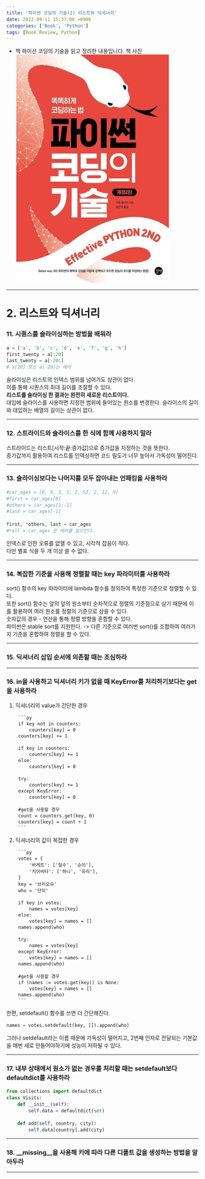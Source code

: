 ```yaml
---
title: '파이썬 코딩의 기술(2) 리스트와 딕셔너리'
date: 2022-09-11 15:37:00 +0900
categories: ['Book', 'Python']
tags: [Book Review, Python]
---
```


- 책 파이선 코딩의 기술을 읽고 정리한 내용입니다.
책 사진
![책 사진](../assets/img/book_cover.jpg)

---

# 2. 리스트와 딕셔너리
### 11. 시퀀스를 슬라이싱하는 방법을 배워라
```py
a = ['a', 'b', 'c', 'd', 'e', 'f', 'g', 'h']
first_twenty = a[:20]
last_twenty = a[-20:]
# a[20] 또는 a[-20]는 에러
```
슬라이싱은 리스트의 인덱스 범위를 넘어가도 상관이 없다.  
이를 통해 시퀀스의 최대 길이를 조절할 수 있다.  
**리스트를 슬라이싱 한 결과는 완전히 새로운 리스트이다.**  
대입에 슬라이스를 사용하면 지정한 범위에 들어있는 원소를 변경한다. 슬라이스의 길이와 대입하는 배열의 길이는 상관이 없다.

---

### 12. 스트라이드와 슬라이스를 한 식에 함께 사용하지 말라
스트라이드는 리스트[시작:끝:증가값]으로 증가값을 지정하는 것을 뜻한다.  
증가값까지 활용하여 리스트를 인덱싱하면 코드 밀도가 너무 높아서 가독성이 떨어진다.

---

### 13. 슬라이싱보다는 나머지를 모두 잡아내는 언패킹을 사용하라
```py
#car_ages = [0, 9, 3, 1, 2, 53, 2, 12, 9]
#first = car_ages[0]
#others = car_ages[1:-1]
#last = car_ages[-1]

first, *others, last = car_ages
#*all = car_ages 은 에러를 일으킨다.
```
인덱스로 인한 오류를 없앨 수 있고, 시각적 잡음이 적다.  
다만 별표 식을 두 개 이상 쓸 수 없다.

---
### 14. 복잡한 기준을 사용해 정렬할 때는 key 파라미터를 사용하라
sort() 함수의 key 파라미터에 lambda 함수를 정의하여 특정한 기준으로 정렬할 수 있다.  
또한 sort() 함수는 앞의 앞의 원소부터 순차적으로 정렬의 기준점으로 삼기 때문에 이를 활용하여 여러 원소를 정렬의 기준으로 삼을 수 있다.  
숫자값의 경우 - 연산을 통해 정렬 방향을 혼합할 수 있다.  
파이썬은 stable sort를 지원한다. -> 다른 기준으로 여러번 sort()를 조합하여 여러가지 기준을 혼합하여 정렬을 할 수 있다.

---

### 15. 딕셔너리 삽입 순서에 의존할 때는 조심하라

---

### 16. in을 사용하고 딕셔너리 키가 없을 때 KeyError를 처리하기보다는 get을 사용하라
1. 딕셔너리의 value가 간단한 경우

        ```py
        if key not in counters:
            counters[key] = 0
        counters[key] += 1

        if key in counters:
            counters[key] += 1
        else:
            counters[key] = 0

        try:
            counters[key] += 1
        except KeyError:
            counters[key] = 0

        #get을 사용할 경우
        count = counters.get(key, 0)
        counters[key] = count + 1
        ```

2. 딕셔너리의 값이 복잡한 경우

        ```py
        votes = {
            '바게트': ['철수', '순이'],
            '치아바타': ['하니', '유리'],
        }
        key = '브리오슈'
        who = '단이'

        if key in votes:
            names = votes[key]
        else:
            votes[key] = names = []
        names.append(who)

        try:
            names = votes[key]
        except KeyError:
            votes[key] = names = []
        names.append(who)

        #get을 사용할 경우
        if (names := votes.get(key)) is None:
            votes[key] = names = []
        names.append(who)
        ```


한편, setdefault() 함수를 쓰면 더 간단해진다. 
```py
names = votes.setdefault(key, []).append(who)
```
그러나 setdefault라는 이름 때문에 가독성이 떨어지고, 2번째 인자로 전달되는 기본값을 매번 새로 만들어야하기에 성능이 저하될 수 있다. 

---

### 17. 내부 상태에서 원소가 없는 경우를 처리할 때는 setdefault보다 defaultdict를 사용하라
```py
from collections import defaultdict
class Visits:
    def __init__(self):
        self.data = defaultdict(set)

    def add(self, country, city):
        self.data[country].add(city)
```

---

### 18. __missing__을 사용해 키에 따라 다른 디폴트 값을 생성하는 방법을 알아두라

---